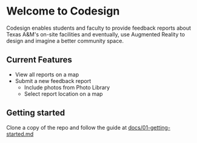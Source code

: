 # Welcome to Codesign

Codesign enables students and faculty to provide feedback reports about Texas A&M's on-site facilities and eventually, use Augmented Reality to design and imagine a better community space.

## Current Features

- View all reports on a map
- Submit a new feedback report
  - Include photos from Photo Library
  - Select report location on a map

## Getting started

Clone a copy of the repo and follow the guide at [docs/01-getting-started.md](docs/01-getting-started.md)


